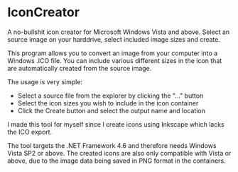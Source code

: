 # IconCreator
A no-bullshit icon creator for Microsoft Windows Vista and above. Select an source image on your harddrive, select included image sizes and create.

This program allows you to convert an image from your computer into a Windows .ICO file.
You can include various different sizes in the icon that are automatically created from
the source image.

The usage is very simple:

* Select a source file from the explorer by clicking the "..." button
* Select the icon sizes you wish to include in the icon container
* Click the Create button and select the output name and location

I made this tool for myself since I create icons using Inkscape which lacks the ICO export.

The tool targets the .NET Framework 4.6 and therefore needs Windows Vista SP2 or above.
The created icons are also only compatible with Vista or above, due to the image data
being saved in PNG format in the containers.
